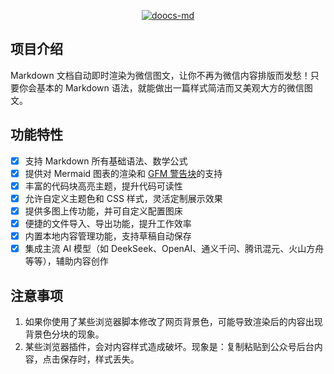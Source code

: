 <div align="center">

[![doocs-md](https://cdn-doocs.oss-cn-shenzhen.aliyuncs.com/gh/doocs/md/images/logo-2.png)](https://github.com/doocs/md)

</div>

## 项目介绍

Markdown 文档自动即时渲染为微信图文，让你不再为微信内容排版而发愁！只要你会基本的 Markdown 语法，就能做出一篇样式简洁而又美观大方的微信图文。

## 功能特性

- [x] 支持 Markdown 所有基础语法、数学公式
- [x] 提供对 Mermaid 图表的渲染和 [GFM 警告块](https://github.com/orgs/community/discussions/16925)的支持
- [x] 丰富的代码块高亮主题，提升代码可读性
- [x] 允许自定义主题色和 CSS 样式，灵活定制展示效果
- [x] 提供多图上传功能，并可自定义配置图床
- [x] 便捷的文件导入、导出功能，提升工作效率
- [x] 内置本地内容管理功能，支持草稿自动保存
- [x] 集成主流 AI 模型（如 DeekSeek、OpenAI、通义千问、腾讯混元、火山方舟 等等），辅助内容创作

## 注意事项

1. 如果你使用了某些浏览器脚本修改了网页背景色，可能导致渲染后的内容出现背景色分块的现象。
2. 某些浏览器插件，会对内容样式造成破坏。现象是：复制粘贴到公众号后台内容，点击保存时，样式丢失。